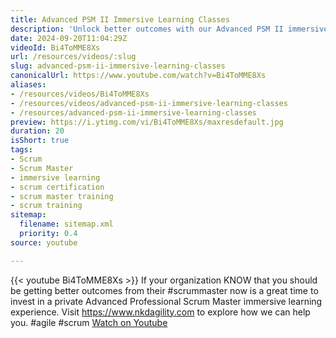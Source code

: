 ```yaml
---
title: Advanced PSM II Immersive Learning Classes
description: 'Unlock better outcomes with our Advanced PSM II immersive classes! Invest in your Scrum Master today. Discover more at nkdagility.com. #agile #scrum'
date: 2024-09-20T11:04:29Z
videoId: Bi4ToMME8Xs
url: /resources/videos/:slug
slug: advanced-psm-ii-immersive-learning-classes
canonicalUrl: https://www.youtube.com/watch?v=Bi4ToMME8Xs
aliases:
- /resources/videos/Bi4ToMME8Xs
- /resources/videos/advanced-psm-ii-immersive-learning-classes
- /resources/advanced-psm-ii-immersive-learning-classes
preview: https://i.ytimg.com/vi/Bi4ToMME8Xs/maxresdefault.jpg
duration: 20
isShort: true
tags:
- Scrum
- Scrum Master
- immersive learning
- scrum certification
- scrum master training
- scrum training
sitemap:
  filename: sitemap.xml
  priority: 0.4
source: youtube

---
```

{{< youtube Bi4ToMME8Xs >}} 
 If your organization KNOW that you should be getting better outcomes from their #scrummaster now is a great time to invest in a private Advanced Professional Scrum Master immersive learning experience. Visit https://www.nkdagility.com to explore how we can help you. #agile #scrum 
 [Watch on Youtube](https://www.youtube.com/watch?v=Bi4ToMME8Xs)
